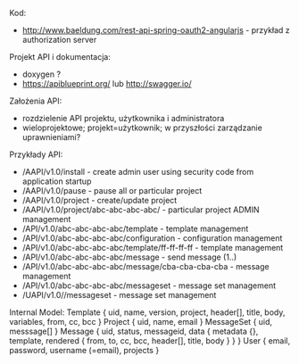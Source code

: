 Kod:
- http://www.baeldung.com/rest-api-spring-oauth2-angularjs - przykład z authorization server

Projekt API i dokumentacja:
- doxygen ?
- https://apiblueprint.org/ lub http://swagger.io/

Założenia API:
- rozdzielenie API projektu, użytkownika i administratora
- wieloprojektowe; projekt=użytkownik; w przyszłości zarządzanie uprawnieniami?

Przykłady API:
- /AAPI/v1.0/install - create admin user using security code from application startup
- /AAPI/v1.0/pause - pause all or particular project
- /AAPI/v1.0/project - create/update project
- /AAPI/v1.0/project/abc-abc-abc-abc/ - particular project ADMIN management
- /API/v1.0/abc-abc-abc-abc/template - template management
- /API/v1.0/abc-abc-abc-abc/configuration - configuration management
- /API/v1.0/abc-abc-abc-abc/template/ff-ff-ff-ff - template management
- /API/v1.0/abc-abc-abc-abc/message - send message (1..)
- /API/v1.0/abc-abc-abc-abc/message/cba-cba-cba-cba - message management
- /API/v1.0/abc-abc-abc-abc/messageset - message set management
- /UAPI/v1.0//messageset - message set management


Internal Model:
Template {
uid, name, version, project, header[], title, body, variables, from, cc, bcc
}
Project {
uid, name, email
}
MessageSet {
  uid, messsage[]
}
Message {
uid, status, messageid, data {
  metadata {}, template, rendered { from, to, cc, bcc, header[], title, body }
 }
}
User {
email, password, username (=email), projects
}

